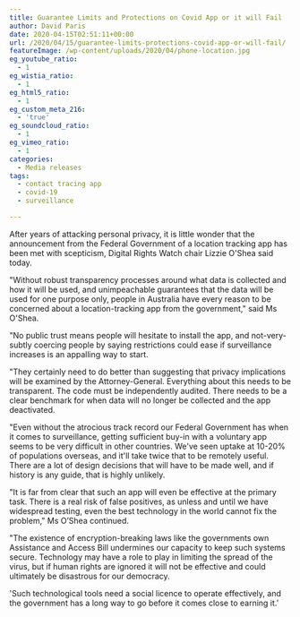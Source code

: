 ```yaml
---
title: Guarantee Limits and Protections on Covid App or it will Fail
author: David Paris
date: 2020-04-15T02:51:11+00:00
url: /2020/04/15/guarantee-limits-protections-covid-app-or-will-fail/
featureImage: /wp-content/uploads/2020/04/phone-location.jpg
eg_youtube_ratio:
  - 1
eg_wistia_ratio:
  - 1
eg_html5_ratio:
  - 1
eg_custom_meta_216:
  - 'true'
eg_soundcloud_ratio:
  - 1
eg_vimeo_ratio:
  - 1
categories:
  - Media releases
tags:
  - contact tracing app
  - covid-19
  - surveillance

---
```

After years of attacking personal privacy, it is little wonder that the announcement from the Federal Government of a location tracking app has been met with scepticism, Digital Rights Watch chair Lizzie O'Shea said today.

"Without robust transparency processes around what data is collected and how it will be used, and unimpeachable guarantees that the data will be used for one purpose only, people in Australia have every reason to be concerned about a location-tracking app from the government," said Ms O'Shea.

"No public trust means people will hesitate to install the app, and not-very-subtly coercing people by saying restrictions could ease if surveillance increases is an appalling way to start.

"They certainly need to do better than suggesting that privacy implications will be examined by the Attorney-General. Everything about this needs to be transparent. The code must be independently audited. There needs to be a clear benchmark for when data will no longer be collected and the app deactivated.

"Even without the atrocious track record our Federal Government has when it comes to surveillance, getting sufficient buy-in with a voluntary app seems to be very difficult in other countries. We've seen uptake at 10-20% of populations overseas, and it'll take twice that to be remotely useful. There are a lot of design decisions that will have to be made well, and if history is any guide, that is highly unlikely.

"It is far from clear that such an app will even be effective at the primary task. There is a real risk of false positives, as unless and until we have widespread testing, even the best technology in the world cannot fix the problem," Ms O&#8217;Shea continued.

"The existence of encryption-breaking laws like the governments own Assistance and Access Bill undermines our capacity to keep such systems secure. Technology may have a role to play in limiting the spread of the virus, but if human rights are ignored it will not be effective and could ultimately be disastrous for our democracy.

'Such technological tools need a social licence to operate effectively, and the government has a long way to go before it comes close to earning it.'
